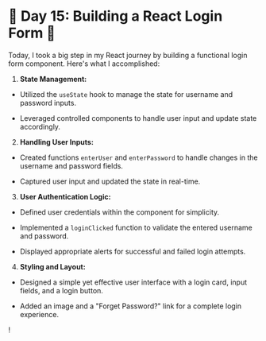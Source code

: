 



# 🌟 Day 15: Building a React Login Form 🌟



Today, I took a big step in my React journey by building a functional login form component. Here's what I accomplished:



1. **State Management:**

  - Utilized the `useState` hook to manage the state for username and password inputs.

  - Leveraged controlled components to handle user input and update state accordingly.



2. **Handling User Inputs:**

  - Created functions `enterUser` and `enterPassword` to handle changes in the username and password fields.

  - Captured user input and updated the state in real-time.



3. **User Authentication Logic:**

  - Defined user credentials within the component for simplicity.

  - Implemented a `loginClicked` function to validate the entered username and password.

  - Displayed appropriate alerts for successful and failed login attempts.





4. **Styling and Layout:**

  - Designed a simple yet effective user interface with a login card, input fields, and a login button.

  - Added an image and a "Forget Password?" link for a complete login experience.


!
